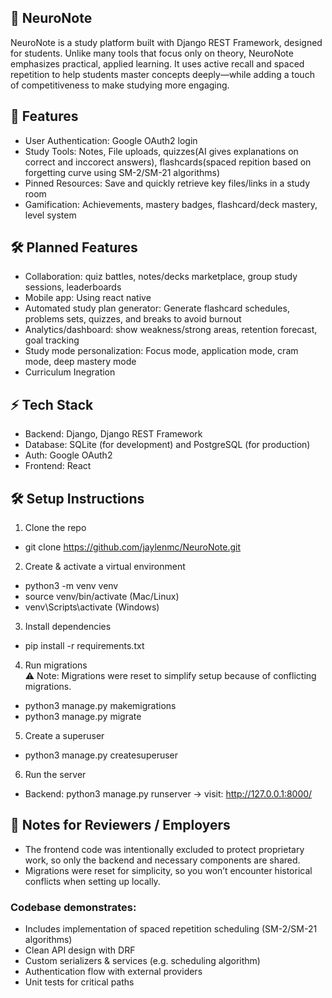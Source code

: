 ## 🧠 NeuroNote
NeuroNote is a study platform built with Django REST Framework, designed for students. Unlike many tools that focus only on theory, NeuroNote emphasizes practical, applied learning. It uses active recall and spaced repetition to help students master concepts deeply—while adding a touch of competitiveness to make studying more engaging.

## 🚀 Features <br>
-	User Authentication: Google OAuth2 login <br>
-	Study Tools: Notes, File uploads, quizzes(AI gives explanations on correct and inccorect answers), flashcards(spaced repition based on forgetting curve using SM-2/SM-21 algorithms) <br>
-	Pinned Resources: Save and quickly retrieve key files/links in a study room <br>
-	Gamification: Achievements, mastery badges, flashcard/deck mastery, level system <br>

## 🛠️ Planned Features <br>
- 	Collaboration: quiz battles, notes/decks marketplace, group study sessions, leaderboards <br>
- 	Mobile app: Using react native <br>
- 	Automated study plan generator: Generate flashcard schedules, problems sets, quizzes, and breaks to avoid burnout <br>
- 	Analytics/dashboard: show weakness/strong areas, retention forecast, goal tracking <br>
- 	Study mode personalization: Focus mode, application mode, cram mode, deep mastery mode <br>
- 	Curriculum Inegration <br>

## ⚡ Tech Stack <br>
-	Backend: Django, Django REST Framework <br>
-	Database: SQLite (for development) and PostgreSQL (for production) <br>
-	Auth: Google OAuth2 <br>
-	Frontend: React <br>

## 🛠️ Setup Instructions <br>
1. Clone the repo <br>
- git clone https://github.com/jaylenmc/NeuroNote.git <br>
    
2. Create & activate a virtual environment <br>
- python3 -m venv venv <br>
- source venv/bin/activate (Mac/Linux) <br>
- venv\Scripts\activate (Windows) <br>
    
3. Install dependencies <br>
- pip install -r requirements.txt <br>
    
4. Run migrations <br>
⚠️ Note: Migrations were reset to simplify setup because of conflicting migrations. <br>
- python3 manage.py makemigrations <br>
- python3 manage.py migrate <br>
    
5. Create a superuser <br>
- python3 manage.py createsuperuser <br>
  
6. Run the server <br>
  - Backend: python3 manage.py runserver -> visit: http://127.0.0.1:8000/ <br>

## 📝 Notes for Reviewers / Employers <br>
  - The frontend code was intentionally excluded to protect proprietary work, so only the backend and necessary components are shared. <br>
  -	Migrations were reset for simplicity, so you won’t encounter historical conflicts when setting up locally. <br>
  ### Codebase demonstrates: <br>
  -	Includes implementation of spaced repetition scheduling (SM-2/SM-21 algorithms) <br>
  -	Clean API design with DRF <br>
  -	Custom serializers & services (e.g. scheduling algorithm) <br>
  -	Authentication flow with external providers <br>
  -	Unit tests for critical paths <br>
